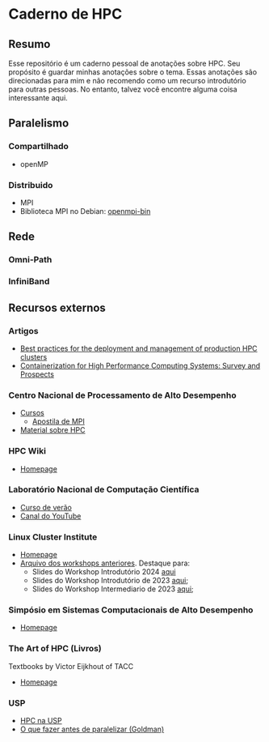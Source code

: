 # Caderno de HPC

## Resumo

Esse repositório é um caderno pessoal de anotações sobre HPC.
Seu propósito é guardar minhas anotações sobre o tema.
Essas anotações são direcionadas para mim e não recomendo como um recurso introdutório para outras pessoas.
No entanto, talvez você encontre alguma coisa interessante aqui.


## Paralelismo

### Compartilhado

* openMP
  
### Distribuido

* MPI
* Biblioteca MPI no Debian: [openmpi-bin](https://packages.debian.org/bookworm/openmpi-bin)

## Rede

### Omni-Path

### InfiniBand


## Recursos externos

### Artigos

* [Best practices for the deployment and management of production HPC clusters](https://dl.acm.org/doi/10.1145/2063348.2063360)
* [Containerization for High Performance Computing Systems: Survey and Prospects](https://ieeexplore.ieee.org/document/9985426)

### Centro Nacional de Processamento de Alto Desempenho

* [Cursos](https://www.cenapad.unicamp.br/treinamentos/ementas-e-inscricoes)
  * [Apostila de MPI](https://www.cenapad.unicamp.br/treinamentos/apostilas/apostila_MPI.pdf)
* [Material sobre HPC](http://www.cenapad-rj.lncc.br/tutoriais/materiais-hpc/)


### HPC Wiki

* [Homepage](https://hpc-wiki.info)


### Laboratório Nacional de Computação Científica

* [Curso de verão](https://www.verao.lncc.br/user/)
* [Canal do YouTube](https://www.youtube.com/@lnccbr)

### Linux Cluster Institute

* [Homepage](https://linuxclustersinstitute.org/)
* [Arquivo dos workshops anteriores](https://linuxclustersinstitute.org/archive/workshops/). Destaque para:
  * Slides do Workshop Introdutório 2024 [aqui](https://linuxclustersinstitute.org/home/2024-lci-introductory-workshop/2024-lci-introductory-workshop-schedule/)
  * Slides do Workshop Introdutório de 2023 [aqui](https://linuxclustersinstitute.org/2023-lci-introductory-workshop/workshop-schedule/);
  * Slides do Workshop Intermediario de 2023 [aqui](https://linuxclustersinstitute.org/2023-lci-intermediate-workshop/2023-lci-intermediate-workshop-schedule/);


### Simpósio em Sistemas Computacionais de Alto Desempenho

* [Homepage](https://ce-acpad.github.io/sscad2024/)

### The Art of HPC (Livros)
Textbooks by Victor Eijkhout of TACC

* [Homepage](https://theartofhpc.com/)

### USP

* [HPC na USP](https://hpc.ime.usp.br)
* [O que fazer antes de paralelizar (Goldman)](https://books-sol.sbc.org.br/index.php/sbc/catalog/view/109/490/763-1)

